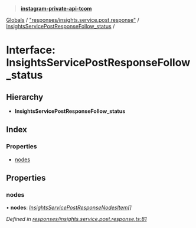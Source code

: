 > **[instagram-private-api-tcom](../README.md)**

[Globals](../README.md) / ["responses/insights.service.post.response"](../modules/_responses_insights_service_post_response_.md) / [InsightsServicePostResponseFollow_status](_responses_insights_service_post_response_.insightsservicepostresponsefollow_status.md) /

# Interface: InsightsServicePostResponseFollow_status

## Hierarchy

* **InsightsServicePostResponseFollow_status**

## Index

### Properties

* [nodes](_responses_insights_service_post_response_.insightsservicepostresponsefollow_status.md#nodes)

## Properties

###  nodes

• **nodes**: *[InsightsServicePostResponseNodesItem](_responses_insights_service_post_response_.insightsservicepostresponsenodesitem.md)[]*

*Defined in [responses/insights.service.post.response.ts:81](https://github.com/cuonglnhust/instagram-private-api-tcom/blob/3e16058/src/responses/insights.service.post.response.ts#L81)*